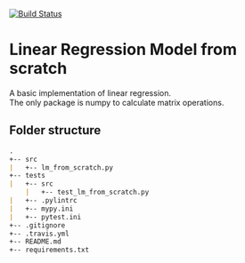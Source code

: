[![Build Status](https://travis-ci.com/JanAlexanderZak/lm_from_scratch.svg?branch=master)](https://travis-ci.com/JanAlexanderZak/lm_from_scratch)

# Linear Regression Model from scratch

A basic implementation of linear regression.  
The only package is numpy to calculate matrix operations.

## Folder structure
```markdown
.  
+-- src
|   +-- lm_from_scratch.py  
+-- tests  
|   +-- src  
    |   +-- test_lm_from_scratch.py  
|   +-- .pylintrc  
|   +-- mypy.ini  
|   +-- pytest.ini  
+-- .gitignore  
+-- .travis.yml  
+-- README.md  
+-- requirements.txt  
```
